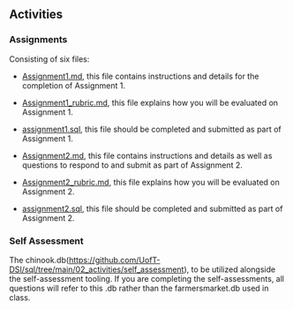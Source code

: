 ## Activities

### Assignments
Consisting of six files:
- [Assignment1.md](https://github.com/UofT-DSI/sql/blob/main/02_activities/assignments/Assignment1.md), this file contains instructions and details for the completion of Assignment 1.
- [Assignment1_rubric.md](https://github.com/UofT-DSI/sql/blob/main/02_activities/assignments/Assignment1_rubric.md), this file explains how you will be evaluated on Assignment 1.
- [assignment1.sql](https://github.com/UofT-DSI/sql/blob/main/02_activities/assignments/assignment1.sql), this file should be completed and submitted as part of Assignment 1.

- [Assignment2.md](https://github.com/UofT-DSI/sql/blob/main/02_activities/assignments/Assignment2.md), this file contains instructions and details as well as questions to respond to and submit as part of Assignment 2.
- [Assignment2_rubric.md](https://github.com/UofT-DSI/sql/blob/main/02_activities/assignments/Assignment2_rubric.md), this file explains how you will be evaluated on Assignment 2.
- [assignment2.sql](https://github.com/UofT-DSI/sql/blob/main/02_activities/assignments/assignment2.sql), this file should be completed and submitted as part of Assignment 2.

### Self Assessment
The chinook.db(https://github.com/UofT-DSI/sql/tree/main/02_activities/self_assessment), to be utilized alongside the self-assessment tooling. If you are completing the self-assessments, all questions will refer to this .db rather than the farmersmarket.db used in class.
